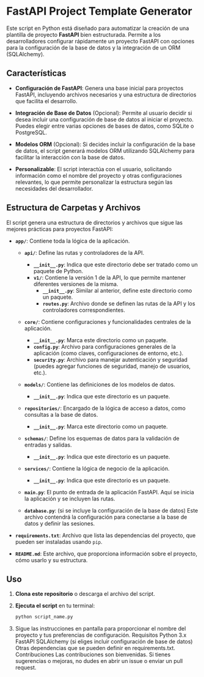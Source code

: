 # FastAPI Project Template Generator

Este script en Python está diseñado para automatizar la creación de una plantilla de proyecto **FastAPI** bien estructurada. Permite a los desarrolladores configurar rápidamente un proyecto FastAPI con opciones para la configuración de la base de datos y la integración de un ORM (SQLAlchemy).

## Características

- **Configuración de FastAPI**: Genera una base inicial para proyectos FastAPI, incluyendo archivos necesarios y una estructura de directorios que facilita el desarrollo.
  
- **Integración de Base de Datos** (Opcional): Permite al usuario decidir si desea incluir una configuración de base de datos al iniciar el proyecto. Puedes elegir entre varias opciones de bases de datos, como SQLite o PostgreSQL.

- **Modelos ORM** (Opcional): Si decides incluir la configuración de la base de datos, el script generará modelos ORM utilizando SQLAlchemy para facilitar la interacción con la base de datos.

- **Personalizable**: El script interactúa con el usuario, solicitando información como el nombre del proyecto y otras configuraciones relevantes, lo que permite personalizar la estructura según las necesidades del desarrollador.

## Estructura de Carpetas y Archivos

El script genera una estructura de directorios y archivos que sigue las mejores prácticas para proyectos FastAPI:

- **`app/`**: Contiene toda la lógica de la aplicación.
  - **`api/`**: Define las rutas y controladores de la API.
    - **`__init__.py`**: Indica que este directorio debe ser tratado como un paquete de Python.
    - **`v1/`**: Contiene la versión 1 de la API, lo que permite mantener diferentes versiones de la misma.
      - **`__init__.py`**: Similar al anterior, define este directorio como un paquete.
      - **`routes.py`**: Archivo donde se definen las rutas de la API y los controladores correspondientes.

  - **`core/`**: Contiene configuraciones y funcionalidades centrales de la aplicación.
    - **`__init__.py`**: Marca este directorio como un paquete.
    - **`config.py`**: Archivo para configuraciones generales de la aplicación (como claves, configuraciones de entorno, etc.).
    - **`security.py`**: Archivo para manejar autenticación y seguridad (puedes agregar funciones de seguridad, manejo de usuarios, etc.).

  - **`models/`**: Contiene las definiciones de los modelos de datos.
    - **`__init__.py`**: Indica que este directorio es un paquete.
  
  - **`repositories/`**: Encargado de la lógica de acceso a datos, como consultas a la base de datos.
    - **`__init__.py`**: Marca este directorio como un paquete.

  - **`schemas/`**: Define los esquemas de datos para la validación de entradas y salidas.
    - **`__init__.py`**: Indica que este directorio es un paquete.

  - **`services/`**: Contiene la lógica de negocio de la aplicación.
    - **`__init__.py`**: Indica que este directorio es un paquete.

  - **`main.py`**: El punto de entrada de la aplicación FastAPI. Aquí se inicia la aplicación y se incluyen las rutas.

  - **`database.py`**: (si se incluye la configuración de la base de datos) Este archivo contendrá la configuración para conectarse a la base de datos y definir las sesiones.

- **`requirements.txt`**: Archivo que lista las dependencias del proyecto, que pueden ser instaladas usando `pip`.

- **`README.md`**: Este archivo, que proporciona información sobre el proyecto, cómo usarlo y su estructura.

## Uso

1. **Clona este repositorio** o descarga el archivo del script.
  
2. **Ejecuta el script** en tu terminal:
   ```bash
   python script_name.py
3. Sigue las instrucciones en pantalla para proporcionar el nombre del proyecto y tus preferencias de configuración.
Requisitos
Python 3.x
FastAPI
SQLAlchemy (si eliges incluir configuración de base de datos)
Otras dependencias que se pueden definir en requirements.txt.
Contribuciones
Las contribuciones son bienvenidas. Si tienes sugerencias o mejoras, no dudes en abrir un issue o enviar un pull request.
